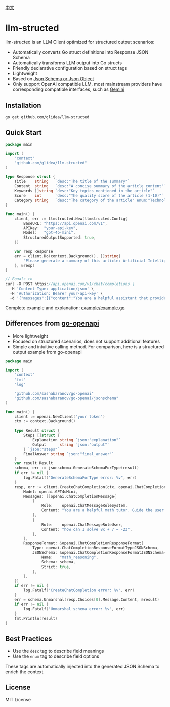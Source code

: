[中文](README-zh.md)

# llm-structed

llm-structed is an LLM Client optimized for structured output scenarios:
* Automatically converts Go struct definitions into Response JSON Schema
* Automatically transforms LLM output into Go structs
* Friendly declarative configuration based on struct tags
* Lightweight
* Based on [Json Schema or Json Object](https://platform.openai.com/docs/guides/structured-outputs#supported-schemas)
* Only support OpenAI compatible LLM, most mainstream providers have corresponding compatible interfaces, such as [Gemini](https://ai.google.dev/gemini-api/docs/openai)

## Installation

```bash
go get github.com/glidea/llm-structed
```

## Quick Start
```go
package main

import (
    "context"
    "github.com/glidea/llm-structed"
)

type Response struct {
    Title    string   `desc:"The title of the summary"`
    Content  string   `desc:"A concise summary of the article content"`
    Keywords []string `desc:"Key topics mentioned in the article"`
    Score    int      `desc:"The quality score of the article (1-10)"`
    Category string   `desc:"The category of the article" enum:"Technology,Science,Business,Health,Education,Other"`
}

func main() {
    client, err := llmstructed.New(llmstructed.Config{
        BaseURL: "https://api.openai.com/v1",
        APIKey:  "your-api-key",
        Model:   "gpt-4o-mini",
		StructuredOutputSupported: true,
    })

    var resp Response
    err = client.Do(context.Background(), []string{
        "Please generate a summary of this article: Artificial Intelligence (AI) is transforming the way we live and work...",
    }, &resp)
}

// Equals to
curl -X POST https://api.openai.com/v1/chat/completions \
  -H 'Content-Type: application/json' \
  -H 'Authorization: Bearer your-api-key' \
  -d '{"messages":[{"content":"You are a helpful assistant that provides structured output. Your response must be a valid JSON object.","role":"system"},{"content":"Please generate a summary of this article: Artificial Intelligence (AI) is transforming the way we live and work...","role":"user"}],"model":"gpt-4o-mini","provider":{"require_parameters":true},"response_format":{"json_schema":{"name":"response","schema":{"additionalProperties":false,"properties":{"category":{"description":"The category of the article","enum":["Technology","Science","Business","Health","Education","Other"],"type":"string"},"content":{"description":"A concise summary of the article content","type":"string"},"keywords":{"description":"Key topics mentioned in the article","items":{"type":"string"},"type":"array"},"score":{"description":"The quality score of the article (1-10)","type":"integer"},"title":{"description":"The title of the summary","type":"string"}},"required":["category","title","content","keywords","score"],"type":"object"},"strict":true},"type":"json_schema"},"temperature":0}'
```
Complete example and explanation: [example/example.go](example/example.go)

## Differences from [go-openapi](https://github.com/sashabaranov/go-openai)

* More lightweight
* Focused on structured scenarios, does not support additional features
* Simple and intuitive calling method. For comparison, here is a structured output example from go-openapi
```go
package main

import (
	"context"
	"fmt"
	"log"

	"github.com/sashabaranov/go-openai"
	"github.com/sashabaranov/go-openai/jsonschema"
)

func main() {
	client := openai.NewClient("your token")
	ctx := context.Background()

	type Result struct {
		Steps []struct {
			Explanation string `json:"explanation"`
			Output      string `json:"output"`
		} `json:"steps"`
		FinalAnswer string `json:"final_answer"`
	}
	var result Result
	schema, err := jsonschema.GenerateSchemaForType(result)
	if err != nil {
		log.Fatalf("GenerateSchemaForType error: %v", err)
	}
	resp, err := client.CreateChatCompletion(ctx, openai.ChatCompletionRequest{
		Model: openai.GPT4oMini,
		Messages: []openai.ChatCompletionMessage{
			{
				Role:    openai.ChatMessageRoleSystem,
				Content: "You are a helpful math tutor. Guide the user through the solution step by step.",
			},
			{
				Role:    openai.ChatMessageRoleUser,
				Content: "how can I solve 8x + 7 = -23",
			},
		},
		ResponseFormat: &openai.ChatCompletionResponseFormat{
			Type: openai.ChatCompletionResponseFormatTypeJSONSchema,
			JSONSchema: &openai.ChatCompletionResponseFormatJSONSchema{
				Name:   "math_reasoning",
				Schema: schema,
				Strict: true,
			},
		},
	})
	if err != nil {
		log.Fatalf("CreateChatCompletion error: %v", err)
	}
	err = schema.Unmarshal(resp.Choices[0].Message.Content, &result)
	if err != nil {
		log.Fatalf("Unmarshal schema error: %v", err)
	}
	fmt.Println(result)
}
```

## Best Practices

* Use the `desc` tag to describe field meanings
* Use the `enum` tag to describe field options

These tags are automatically injected into the generated JSON Schema to enrich the context

## License

MIT License